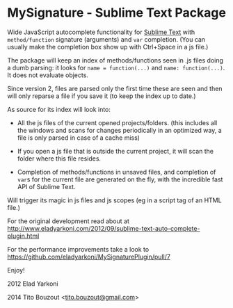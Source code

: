 # MySignature - Sublime Text Package

Wide JavaScript autocomplete functionality for [Sublime Text][] with `method/function` signature (arguments) and `var` completion. (You can usually make the completion box show up with Ctrl+Space in a js file.)

The package will keep an index of methods/functions seen in .js files doing a dumb parsing: it looks for `name = function(...)` and `name: function(...)`. It does not evaluate objects.

Since version 2, files are parsed only the first time these are seen and then will only reparse a file if you save it (to keep the index up to date.)

As source for its index will look into:

-   All the js files of the current opened projects/folders. (this includes all the windows and scans for changes periodically in an optimized way, a file is only parsed in case of a cache miss)

-   If you open a js file that is outside the current project, it will scan the folder where this file resides.

-   Completion of methods/functions in unsaved files, and completion of `var`s for the current file are generated on the fly, with the incredible fast API of Sublime Text.

Will trigger its magic in js files and js scopes (eg in a script tag of an HTML file.)

For the original development read about at <http://www.eladyarkoni.com/2012/09/sublime-text-auto-complete-plugin.html>

For the performance improvements take a look to https://github.com/eladyarkoni/MySignaturePlugin/pull/7

Enjoy!

2012 Elad Yarkoni

2014 Tito Bouzout \<tito.bouzout@gmail.com\>

  [Sublime Text]: http://www.sublimetext.com/3

